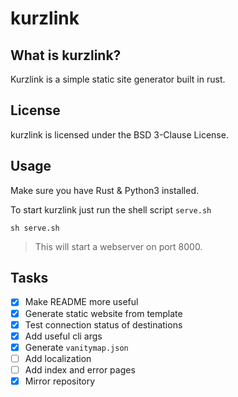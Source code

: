 # kurzlink
## What is kurzlink?
Kurzlink is a simple static site generator built in rust.

## License
kurzlink is licensed under the BSD 3-Clause License.

## Usage
Make sure you have Rust & Python3 installed.


To start kurzlink just run the shell script `serve.sh`
```
sh serve.sh
```
> This will start a webserver on port 8000.



## Tasks
- [x] Make README more useful
- [x] Generate static website from template
- [x] Test connection status of destinations
- [x] Add useful cli args
- [x] Generate `vanitymap.json`
- [ ] Add localization
- [ ] Add index and error pages
- [x] Mirror repository
